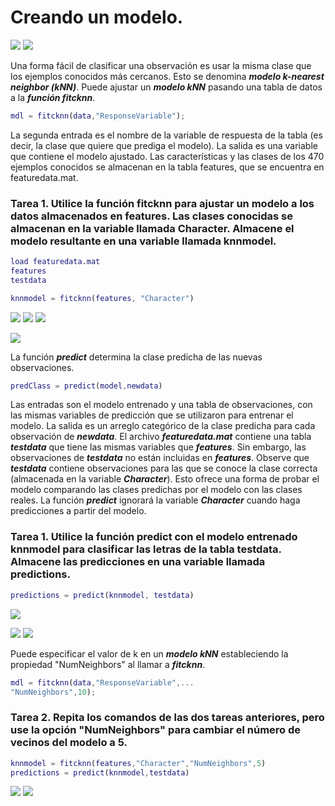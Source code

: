 # Creando un modelo.

![](https://github.com/jm-quintas/MachineLearningMATLAB/blob/main/img/Captura%20desde%202025-02-12%2022-36-42.png)
![](https://github.com/jm-quintas/MachineLearningMATLAB/blob/main/img/Captura%20desde%202025-02-12%2022-37-13.png)

Una forma fácil de clasificar una observación es usar la misma clase que los ejemplos conocidos más cercanos. Esto se denomina ***modelo k-nearest neighbor (kNN)***. Puede ajustar un ***modelo kNN*** pasando una tabla de datos a la ***función fitcknn***.

```MatLab
mdl = fitcknn(data,"ResponseVariable");
```

La segunda entrada es el nombre de la variable de respuesta de la tabla (es decir, la clase que quiere que prediga el modelo). La salida es una variable que contiene el modelo ajustado. Las características y las clases de los 470 ejemplos conocidos se almacenan en la tabla features, que se encuentra en featuredata.mat.

### Tarea 1. Utilice la función fitcknn para ajustar un modelo a los datos almacenados en features. Las clases conocidas se almacenan en la variable llamada Character. Almacene el modelo resultante en una variable llamada knnmodel.

```MatLab
load featuredata.mat
features
testdata

knnmodel = fitcknn(features, "Character")
```
![](https://github.com/jm-quintas/MachineLearningMATLAB/blob/main/img/Captura%20desde%202025-02-12%2022-50-45.png)
![](https://github.com/jm-quintas/MachineLearningMATLAB/blob/main/img/Captura%20desde%202025-02-12%2022-51-00.png)
![](https://github.com/jm-quintas/MachineLearningMATLAB/blob/main/img/Captura%20desde%202025-02-12%2022-51-22.png)

![](https://github.com/jm-quintas/MachineLearningMATLAB/blob/main/img/Captura%20desde%202025-02-12%2022-54-37.png)

La función ***predict*** determina la clase predicha de las nuevas observaciones.

```MatLab
predClass = predict(model,newdata)
```

Las entradas son el modelo entrenado y una tabla de observaciones, con las mismas variables de predicción que se utilizaron para entrenar el modelo. La salida es un arreglo categórico de la clase predicha para cada observación de ***newdata***. El archivo ***featuredata.mat*** contiene una tabla ***testdata*** que tiene las mismas variables que ***features***. Sin embargo, las observaciones de ***testdata*** no están incluidas en ***features***. Observe que ***testdata*** contiene observaciones para las que se conoce la clase correcta (almacenada en la variable ***Character***). Esto ofrece una forma de probar el modelo comparando las clases predichas por el modelo con las clases reales. La función ***predict*** ignorará la variable ***Character*** cuando haga predicciones a partir del modelo.

### Tarea 1. Utilice la función predict con el modelo entrenado knnmodel para clasificar las letras de la tabla testdata. Almacene las predicciones en una variable llamada predictions.

```MatLab
predictions = predict(knnmodel, testdata)
```
![](https://github.com/jm-quintas/MachineLearningMATLAB/blob/main/img/Captura%20desde%202025-02-12%2023-23-48.png)

![](https://github.com/jm-quintas/MachineLearningMATLAB/blob/main/img/Captura%20desde%202025-02-12%2023-27-16.png)
![](https://github.com/jm-quintas/MachineLearningMATLAB/blob/main/img/outliers.png)

Puede especificar el valor de k en un ***modelo kNN*** estableciendo la propiedad "NumNeighbors" al llamar a ***fitcknn***.

```MatLab
mdl = fitcknn(data,"ResponseVariable",...
"NumNeighbors",10);
```

### Tarea 2. Repita los comandos de las dos tareas anteriores, pero use la opción "NumNeighbors" para cambiar el número de vecinos del modelo a 5.

```MatLab
knnmodel = fitcknn(features,"Character","NumNeighbors",5)
predictions = predict(knnmodel,testdata)
```
![](https://github.com/jm-quintas/MachineLearningMATLAB/blob/main/img/Captura%20desde%202025-02-12%2023-40-34.png)
![](https://github.com/jm-quintas/MachineLearningMATLAB/blob/main/img/Captura%20desde%202025-02-12%2023-40-19.png)
